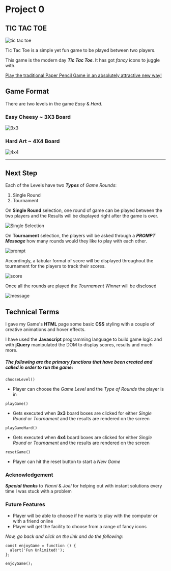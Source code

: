 # Project 0

TIC TAC TOE
--------------------------------------
![tic tac toe](images/2690810-tic-tac-toe-game-on-dark-slate-background-blue-red-joy-photocase-stock-photo-large.jpg)

Tic Tac Toe is a simple yet fun game to be played between two players.

This game is the modern day ***Tic Tac Toe***. It has got *fancy* icons to juggle with.

[Play the traditional Paper Pencil Game in an absolutely attractive new way!](https://rashidabengali.github.io/tic-tac-toe/)

## Game Format

There are two levels in the game *Easy* & *Hard*.

### Easy Cheesy ~ 3X3 Board
![3x3](images/TicTacToe_ani.gif)

### Hard Art ~ 4X4 Board
![4x4](images/61USkHn-OPL._SY355_.png)

---------------------------------------
Next Step
----------------------------------------

Each of the Levels have two ***Types*** of *Game Rounds*:
1. Single Round
1. Tournament

On **Single Round** selection, one round of game can be played between the two players and the Results will be displayed right after the game is over.

![Single Selection](images/single.png)

On **Tournament** selection, the players will be asked through a ***PROMPT Message*** how many rounds would they like to play with each other.

![prompt](images/prompt.png)

Accordingly, a tabular format of score will be displayed throughout the tournament for the players to track their scores.

![score](images/tournament.png)

Once all the rounds are played the *Tournament Winner* will be disclosed

![message](images/results.png)

## Technical Terms
I gave my Game's **HTML** page some basic **CSS** styling with a couple of creative animations and hover effects.

I have used the **Javascript** programming language to build game logic and with **jQuery** manipulated the DOM to display scores, results and much more.

##### The following are the primary functions that have been created and called in order to run the game:

`chooseLevel()`
- Player can choose the *Game Level* and the *Type of Rounds* the player is in

`playGame()`
- Gets executed when **3x3** board boxes are clicked for either *Single Round* or *Tournament* and the results are rendered on the screen

`playGameHard()`
- Gets executed when **4x4** board boxes are clicked for either *Single Round* or *Tournament* and the results are rendered on the screen

`resetGame()`
- Player can hit the reset button to start a *New Game*

### Acknowledgement
***Special thanks*** to *Yianni* & *Joel* for helping out with instant solutions every time I was stuck with a problem

### Future Features ###
* Player will be able to choose if he wants to play with the computer or with a friend online
* Player will get the facility to choose from a range of fancy icons

*Now, go back and click on the link and do the following:*

```
const enjoyGame = function () {
  alert('Fun Unlimited!');
};

enjoyGame();
```
